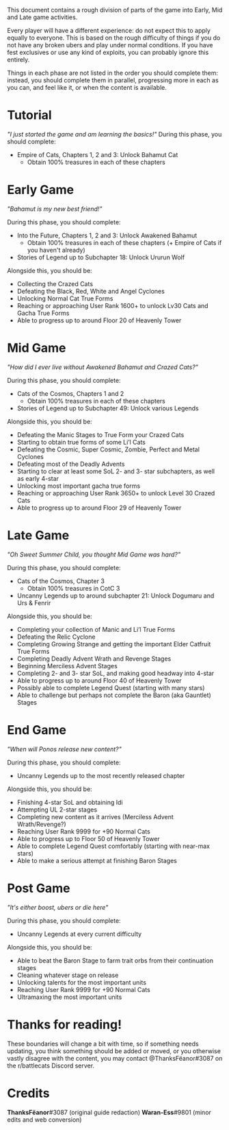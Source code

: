 This document contains a rough division of parts of the game into Early, Mid and Late game activities.

Every player will have a different experience: do not expect this to apply equally to everyone. This is based on the rough difficulty of things if you do not have any broken ubers and play under normal conditions. If you have fest exclusives or use any kind of exploits, you can probably ignore this entirely.

Things in each phase are not listed in the order you should complete them: instead, you should complete them in parallel, progressing more in each as you can, and feel like it, or when the content is available.

#  Tutorial

_"I just started the game and am learning the basics!"_
During this phase, you should complete:

-   Empire of Cats, Chapters 1, 2 and 3: Unlock Bahamut Cat
    -   Obtain 100% treasures in each of these chapters

# Early Game

_"Bahamut is my new best friend!"_

During this phase, you should complete:

-   Into the Future, Chapters 1, 2 and 3: Unlock Awakened Bahamut
    -   Obtain 100% treasures in each of these chapters (+ Empire of Cats if you haven't already)
-   Stories of Legend up to Subchapter 18: Unlock Ururun Wolf

Alongside this, you should be:

-   Collecting the Crazed Cats
-   Defeating the Black, Red, White and Angel Cyclones
-   Unlocking Normal Cat True Forms
-   Reaching or approaching User Rank 1600+ to unlock Lv30 Cats and Gacha True Forms
-   Able to progress up to around Floor 20 of Heavenly Tower

# Mid Game

_"How did I ever live without Awakened Bahamut and Crazed Cats?"_

During this phase, you should complete:

-   Cats of the Cosmos, Chapters 1 and 2
    -   Obtain 100% treasures in each of these chapters
-   Stories of Legend up to Subchapter 49: Unlock various Legends

Alongside this, you should be:

-   Defeating the Manic Stages to True Form your Crazed Cats
-   Starting to obtain true forms of some Li’l Cats
-   Defeating the Cosmic, Super Cosmic, Zombie, Perfect and Metal Cyclones
-   Defeating most of the Deadly Advents
-   Starting to clear at least some SoL 2- and 3- star subchapters, as well as early 4-star
-   Unlocking most important gacha true forms
-   Reaching or approaching User Rank 3650+ to unlock Level 30 Crazed Cats
-   Able to progress up to around Floor 29 of Heavenly Tower

# Late Game

_"Oh Sweet Summer Child, you thought Mid Game was hard?"_

During this phase, you should complete:

-   Cats of the Cosmos, Chapter 3
    -   Obtain 100% treasures in CotC 3
-   Uncanny Legends up to around subchapter 21: Unlock Dogumaru and Urs & Fenrir

Alongside this, you should be:

-   Completing your collection of Manic and Li’l True Forms
-   Defeating the Relic Cyclone
-   Completing Growing Strange and getting the important Elder Catfruit True Forms
-   Completing Deadly Advent Wrath and Revenge Stages
-   Beginning Merciless Advent Stages
-   Completing 2- and 3- star SoL, and making good headway into 4-star
-   Able to progress up to around Floor 40 of Heavenly Tower
-   Possibly able to complete Legend Quest (starting with many stars)
-   Able to challenge but perhaps not complete the Baron (aka Gauntlet) Stages

# End Game

_"When will Ponos release new content?"_

During this phase, you should complete:

-   Uncanny Legends up to the most recently released chapter

Alongside this, you should be:

-   Finishing 4-star SoL and obtaining Idi
-   Attempting UL 2-star stages
-   Completing new content as it arrives (Merciless Advent Wrath/Revenge?)
-   Reaching User Rank 9999 for +90 Normal Cats
-   Able to progress up to Floor 50 of Heavenly Tower
-   Able to complete Legend Quest comfortably (starting with near-max stars)
-   Able to make a serious attempt at finishing Baron Stages

# Post Game

_"It's either boost, ubers or die here"_

 During this phase, you should complete:

-   Uncanny Legends at every current difficulty

Alongside this, you should be:

-   Able to beat the Baron Stage to farm trait orbs from their continuation stages
-   Cleaning whatever stage on release
-   Unlocking talents for the most important units
-   Reaching User Rank 9999 for +90 Normal Cats
-   Ultramaxing the most important units


# Thanks for reading!

These boundaries will change a bit with time, so if something needs updating, you think something should be added or moved, or you otherwise vastly disagree with the content, you may contact @ThanksFëanor#3087 on the r/battlecats Discord server.

# Credits

**ThanksFëanor**#3087 (original guide redaction)
**Waran-Ess**#9801 (minor edits and web conversion)